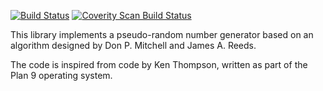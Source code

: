 [![Build Status](https://github.com/0intro/mitchell_reeds/workflows/C/badge.svg)](https://github.com/0intro/mitchell_reeds/actions/workflows/c.yml)
[![Coverity Scan Build Status](https://scan.coverity.com/projects/0intro-mitchell_reeds/badge.svg)](https://scan.coverity.com/projects/0intro-mitchell_reeds)

This library implements a pseudo-random number generator based
on an algorithm designed by Don P. Mitchell and James A. Reeds.

The code is inspired from code by Ken Thompson, written as part
of the Plan 9 operating system.

